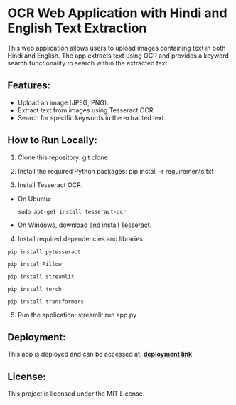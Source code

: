 # OCR Web Application with Hindi and English Text Extraction

This web application allows users to upload images containing text in both Hindi and English. The app extracts text using OCR and provides a keyword search functionality to search within the extracted text.

## Features:
- Upload an image (JPEG, PNG).
- Extract text from images using Tesseract OCR.
- Search for specific keywords in the extracted text.

## How to Run Locally:

1. Clone this repository: git clone <repository-url>

2. Install the required Python packages: pip install -r requirements.txt
 
3. Install Tesseract OCR:
- On Ubuntu:
  ```
  sudo apt-get install tesseract-ocr
  ```
- On Windows, download and install [Tesseract](https://github.com/tesseract-ocr/tesseract/wiki).
4. Install required dependencies and libraries.
  
  ```pip install pytesseract```
 
  ```pip instal Pillow```
  
  ```pip install streamlit```
  
  ```pip install torch```
  
  ```pip install transformers```

5. Run the application: streamlit run app.py

## Deployment:

This app is deployed and can be accessed at: **[deployment link](https://bookish-goggles-vxw6xjgxpx7266v4-8501.app.github.dev/)**

## License:
This project is licensed under the MIT License.
